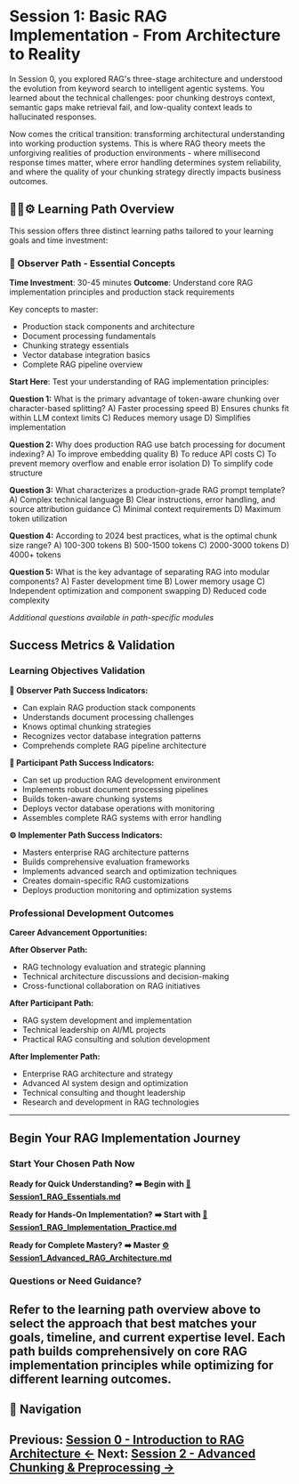 # Session 1: Basic RAG Implementation - From Architecture to Reality

In Session 0, you explored RAG's three-stage architecture and understood the evolution from keyword search to intelligent agentic systems. You learned about the technical challenges: poor chunking destroys context, semantic gaps make retrieval fail, and low-quality context leads to hallucinated responses.

Now comes the critical transition: transforming architectural understanding into working production systems. This is where RAG theory meets the unforgiving realities of production environments - where millisecond response times matter, where error handling determines system reliability, and where the quality of your chunking strategy directly impacts business outcomes.

## 🎯📝⚙️ Learning Path Overview

This session offers three distinct learning paths tailored to your learning goals and time investment:

### 🎯 Observer Path - Essential Concepts
**Time Investment**: 30-45 minutes
**Outcome**: Understand core RAG implementation principles and production stack requirements

Key concepts to master:

- Production stack components and architecture
- Document processing fundamentals
- Chunking strategy essentials
- Vector database integration basics
- Complete RAG pipeline overview

**Start Here**: 
Test your understanding of RAG implementation principles:

**Question 1:** What is the primary advantage of token-aware chunking over character-based splitting?
A) Faster processing speed
B) Ensures chunks fit within LLM context limits
C) Reduces memory usage
D) Simplifies implementation

**Question 2:** Why does production RAG use batch processing for document indexing?
A) To improve embedding quality
B) To reduce API costs
C) To prevent memory overflow and enable error isolation
D) To simplify code structure

**Question 3:** What characterizes a production-grade RAG prompt template?
A) Complex technical language
B) Clear instructions, error handling, and source attribution guidance
C) Minimal context requirements
D) Maximum token utilization

**Question 4:** According to 2024 best practices, what is the optimal chunk size range?
A) 100-300 tokens
B) 500-1500 tokens
C) 2000-3000 tokens
D) 4000+ tokens

**Question 5:** What is the key advantage of separating RAG into modular components?
A) Faster development time
B) Lower memory usage
C) Independent optimization and component swapping
D) Reduced code complexity

*Additional questions available in path-specific modules*

## Success Metrics & Validation

### Learning Objectives Validation

**🎯 Observer Path Success Indicators:**
- Can explain RAG production stack components
- Understands document processing challenges
- Knows optimal chunking strategies
- Recognizes vector database integration patterns
- Comprehends complete RAG pipeline architecture

**📝 Participant Path Success Indicators:**
- Can set up production RAG development environment
- Implements robust document processing pipelines
- Builds token-aware chunking systems
- Deploys vector database operations with monitoring
- Assembles complete RAG systems with error handling

**⚙️ Implementer Path Success Indicators:**
- Masters enterprise RAG architecture patterns
- Builds comprehensive evaluation frameworks
- Implements advanced search and optimization techniques
- Creates domain-specific RAG customizations
- Deploys production monitoring and optimization systems

### Professional Development Outcomes

**Career Advancement Opportunities:**

**After Observer Path:**
- RAG technology evaluation and strategic planning
- Technical architecture discussions and decision-making
- Cross-functional collaboration on RAG initiatives

**After Participant Path:**
- RAG system development and implementation
- Technical leadership on AI/ML projects
- Practical RAG consulting and solution development

**After Implementer Path:**
- Enterprise RAG architecture and strategy
- Advanced AI system design and optimization
- Technical consulting and thought leadership
- Research and development in RAG technologies

---

## Begin Your RAG Implementation Journey

### Start Your Chosen Path Now

**Ready for Quick Understanding?**
**➡️ Begin with [🎯 Session1_RAG_Essentials.md](Session1_RAG_Essentials.md)**

**Ready for Hands-On Implementation?**
**➡️ Start with [📝 Session1_RAG_Implementation_Practice.md](Session1_RAG_Implementation_Practice.md)**

**Ready for Complete Mastery?**
**➡️ Master [⚙️ Session1_Advanced_RAG_Architecture.md](Session1_Advanced_RAG_Architecture.md)**

### Questions or Need Guidance?

Refer to the learning path overview above to select the approach that best matches your goals, timeline, and current expertise level. Each path builds comprehensively on core RAG implementation principles while optimizing for different learning outcomes.
---

## 🧭 Navigation

**Previous:** [Session 0 - Introduction to RAG Architecture ←](Session0_Introduction_to_RAG_Architecture.md)
**Next:** [Session 2 - Advanced Chunking & Preprocessing →](Session2_Advanced_Chunking_Preprocessing.md)
---
